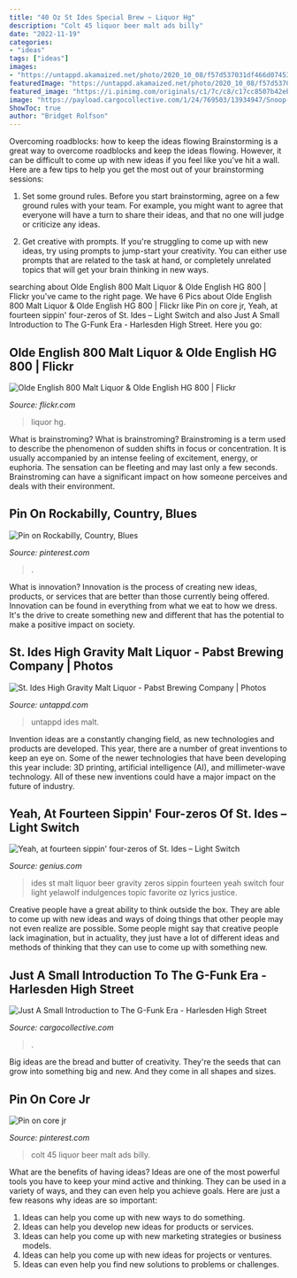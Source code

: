 ```yaml
---
title: "40 Oz St Ides Special Brew ~ Liquor Hg"
description: "Colt 45 liquor beer malt ads billy"
date: "2022-11-19"
categories:
- "ideas"
tags: ["ideas"]
images:
- "https://untappd.akamaized.net/photo/2020_10_08/f57d537031df466d07453aef6489428e_c_950997096_640x640.jpg"
featuredImage: "https://untappd.akamaized.net/photo/2020_10_08/f57d537031df466d07453aef6489428e_c_950997096_640x640.jpg"
featured_image: "https://i.pinimg.com/originals/c1/7c/c8/c17cc8507b42ebf35bc2b49a5072a60b.jpg"
image: "https://payload.cargocollective.com/1/24/769503/13934947/Snoop-Doggy-Dogg---Tha-Dogg-Father-Tour-Jacket-DSC05008_1340_c.jpg"
ShowToc: true
author: "Bridget Rolfson"
---
```



Overcoming roadblocks: how to keep the ideas flowing
Brainstorming is a great way to overcome roadblocks and keep the ideas flowing. However, it can be difficult to come up with new ideas if you feel like you've hit a wall. Here are a few tips to help you get the most out of your brainstorming sessions:
1. Set some ground rules. Before you start brainstorming, agree on a few ground rules with your team. For example, you might want to agree that everyone will have a turn to share their ideas, and that no one will judge or criticize any ideas.

2. Get creative with prompts. If you're struggling to come up with new ideas, try using prompts to jump-start your creativity. You can either use prompts that are related to the task at hand, or completely unrelated topics that will get your brain thinking in new ways.


	

		
searching about Olde English 800 Malt Liquor &amp; Olde English HG 800 | Flickr you've came to the right page. We have 6 Pics about Olde English 800 Malt Liquor &amp; Olde English HG 800 | Flickr like Pin on core jr, Yeah, at fourteen sippin&#039; four-zeros of St. Ides – Light Switch and also Just A Small Introduction to The G-Funk Era - Harlesden High Street. Here you go:
		
    
## Olde English 800 Malt Liquor &amp; Olde English HG 800 | Flickr

<img loading=lazy src="https://c2.staticflickr.com/6/5260/5480075867_d282b2fa21_b.jpg" onerror="this.onerror=null;this.src='https://tse3.mm.bing.net/th?id=OIP.8QfqZspPngs4Fkmch4ix1QHaJ4&amp;pid=15.1';" alt="Olde English 800 Malt Liquor &amp; Olde English HG 800 | Flickr">

_Source: flickr.com_

>liquor hg. 

	

What is brainstroming?
What is brainstroming? Brainstroming is a term used to describe the phenomenon of sudden shifts in focus or concentration. It is usually accompanied by an intense feeling of excitement, energy, or euphoria. The sensation can be fleeting and may last only a few seconds. Brainstroming can have a significant impact on how someone perceives and deals with their environment.

    
## Pin On Rockabilly, Country, Blues

<img loading=lazy src="https://i.pinimg.com/736x/8e/86/2c/8e862cfb08521f3e8c561edc6c44ef48.jpg" onerror="this.onerror=null;this.src='https://tse3.mm.bing.net/th?id=OIP.6fbwpR9jE4SQTSFLeELzTwHaHa&amp;pid=15.1';" alt="Pin on Rockabilly, Country, Blues">

_Source: pinterest.com_

>. 

	

What is innovation?
Innovation is the process of creating new ideas, products, or services that are better than those currently being offered. Innovation can be found in everything from what we eat to how we dress. It's the drive to create something new and different that has the potential to make a positive impact on society.

    
## St. Ides High Gravity Malt Liquor - Pabst Brewing Company | Photos

<img loading=lazy src="https://untappd.akamaized.net/photo/2020_10_08/f57d537031df466d07453aef6489428e_c_950997096_640x640.jpg" onerror="this.onerror=null;this.src='https://tse1.mm.bing.net/th?id=OIP.V1luw8OiFsj_eg0M0QMmZwHaHa&amp;pid=15.1';" alt="St. Ides High Gravity Malt Liquor - Pabst Brewing Company | Photos">

_Source: untappd.com_

>untappd ides malt. 

	

Invention ideas are a constantly changing field, as new technologies and products are developed. This year, there are a number of great inventions to keep an eye on. Some of the newer technologies that have been developing this year include: 3D printing, artificial intelligence (AI), and millimeter-wave technology. All of these new inventions could have a major impact on the future of industry.

    
## Yeah, At Fourteen Sippin&#039; Four-zeros Of St. Ides – Light Switch

<img loading=lazy src="http://images.rapgenius.com/8hfzl2axrblj357wgmkh3pb5o.750x1000x1.jpg" onerror="this.onerror=null;this.src='https://tse4.mm.bing.net/th?id=OIP.l5MMIq_9wWWmFRZHXKgH2AHaJ4&amp;pid=15.1';" alt="Yeah, at fourteen sippin&#039; four-zeros of St. Ides – Light Switch">

_Source: genius.com_

>ides st malt liquor beer gravity zeros sippin fourteen yeah switch four light yelawolf indulgences topic favorite oz lyrics justice. 

	

Creative people have a great ability to think outside the box. They are able to come up with new ideas and ways of doing things that other people may not even realize are possible. Some people might say that creative people lack imagination, but in actuality, they just have a lot of different ideas and methods of thinking that they can use to come up with something new.

    
## Just A Small Introduction To The G-Funk Era - Harlesden High Street

<img loading=lazy src="https://payload.cargocollective.com/1/24/769503/13934947/Snoop-Doggy-Dogg---Tha-Dogg-Father-Tour-Jacket-DSC05008_1340_c.jpg" onerror="this.onerror=null;this.src='https://tse2.mm.bing.net/th?id=OIP.XMfp5bCeM2HGbwJt0kNQ7wHaE8&amp;pid=15.1';" alt="Just A Small Introduction to The G-Funk Era - Harlesden High Street">

_Source: cargocollective.com_

>. 

	

Big ideas are the bread and butter of creativity. They're the seeds that can grow into something big and new. And they come in all shapes and sizes.

    
## Pin On Core Jr

<img loading=lazy src="https://i.pinimg.com/originals/c1/7c/c8/c17cc8507b42ebf35bc2b49a5072a60b.jpg" onerror="this.onerror=null;this.src='https://tse2.mm.bing.net/th?id=OIP.CXz2C4sJ8DkWiDbCqDMkJgAAAA&amp;pid=15.1';" alt="Pin on core jr">

_Source: pinterest.com_

>colt 45 liquor beer malt ads billy. 

	

What are the benefits of having ideas?
Ideas are one of the most powerful tools you have to keep your mind active and thinking. They can be used in a variety of ways, and they can even help you achieve goals. Here are just a few reasons why ideas are so important: 
1. Ideas can help you come up with new ways to do something.
2. Ideas can help you develop new ideas for products or services. 
3. Ideas can help you come up with new marketing strategies or business models. 
4. Ideas can help you come up with new ideas for projects or ventures. 
5. Ideas can even help you find new solutions to problems or challenges.

